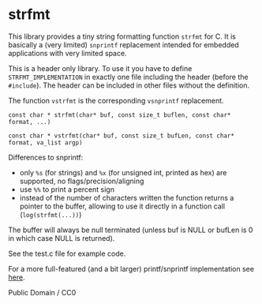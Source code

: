 # strfmt
This library provides a tiny string formatting function `strfmt` for C. It is
basically a (very limited) `snprintf` replacement intended for embedded applications
with very limited space. 

This is a header only library. To use it you have to define `STRFMT_IMPLEMENTATION` in 
exactly one file including the header (before the `#include`). The header can be included
in other files without the definition. 

The function `vstrfmt` is the corresponding `vsnprintf` replacement.

`const char * strfmt(char* buf, const size_t buflen, const char* format, ...)`

`const char * vstrfmt(char* buf, const size_t bufLen, const char* format, va_list argp)`

Differences to snprintf:
* only `%s` (for strings) and `%x` (for unsigned int, printed as hex) are supported, no flags/precision/aligning
* use `%%` to print a percent sign
* instead of the number of characters written the function returns a pointer to the buffer, allowing to use it directly in a function call (`log(strfmt(...))`)

The buffer will always be null terminated (unless buf is NULL or bufLen is 0 in which case NULL is returned).

See the test.c file for example code.

For a more full-featured (and a bit larger) printf/snprintf implementation see [here](https://github.com/mpaland/printf).

Public Domain / CC0
